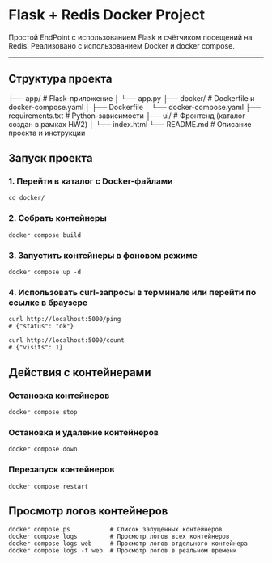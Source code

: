 # Flask + Redis Docker Project

Простой EndPoint с использованием Flask и счётчиком посещений на Redis.
Реализовано с использованием Docker и docker compose.

---

## Структура проекта
├── app/                  # Flask-приложение
│   └── app.py
├── docker/               # Dockerfile и docker-compose.yaml
│   ├── Dockerfile
│   └── docker-compose.yaml
├── requirements.txt      # Python-зависимости
├── ui/                   # Фронтенд (каталог создан в рамках HW2)
│   └── index.html
└── README.md             # Описание проекта и инструкции

## Запуск проекта

### 1. Перейти в каталог с Docker-файлами

```
cd docker/
```
### 2. Собрать контейнеры
```
docker compose build
```
### 3. Запустить контейнеры в фоновом режиме
```
docker compose up -d
```
### 4. Использовать curl-запросы в терминале или перейти по ссылке в браузере
```
curl http://localhost:5000/ping
# {"status": "ok"}

curl http://localhost:5000/count
# {"visits": 1}
```

## Действия с  контейнерами

### Остановка контейнеров
```
docker compose stop
```
### Остановка и удаление контейнеров
```
docker compose down
```
### Перезапуск контейнеров
```
docker compose restart
```

## Просмотр логов контейнеров
```
docker compose ps           # Список запущенных контейнеров
docker compose logs         # Просмотр логов всех контейнеров
docker compose logs web     # Просмотр логов отдельного контейнера
docker compose logs -f web  # Просмотр логов в реальном времени
```

